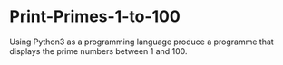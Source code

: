 # Print-Primes-1-to-100
Using Python3 as a programming language produce a programme that displays the prime numbers between 1 and 100.
